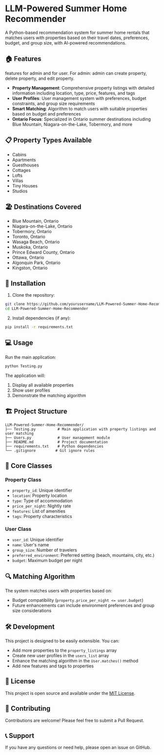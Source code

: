 # LLM-Powered Summer Home Recommender

A Python-based recommendation system for summer home rentals that matches users with properties based on their travel dates, preferences, budget, and group size, with AI-powered recommendations.

## 🏠 Features
features for admin and for user.
For admin: admin can create property, delete property, and edit property.


- **Property Management**: Comprehensive property listings with detailed information including location, type, price, features, and tags
- **User Profiles**: User management system with preferences, budget constraints, and group size requirements
- **Smart Matching**: Algorithm to match users with suitable properties based on budget and preferences
- **Ontario Focus**: Specialized in Ontario summer destinations including Blue Mountain, Niagara-on-the-Lake, Tobermory, and more

## 📋 Property Types Available

- Cabins
- Apartments
- Guesthouses
- Cottages
- Lofts
- Villas
- Tiny Houses
- Studios

## 🏖️ Destinations Covered

- Blue Mountain, Ontario
- Niagara-on-the-Lake, Ontario
- Tobermory, Ontario
- Toronto, Ontario
- Wasaga Beach, Ontario
- Muskoka, Ontario
- Prince Edward County, Ontario
- Ottawa, Ontario
- Algonquin Park, Ontario
- Kingston, Ontario

## 🚀 Installation

1. Clone the repository:
```bash
git clone https://github.com/yourusername/LLM-Powered-Summer-Home-Recommender.git
cd LLM-Powered-Summer-Home-Recommender
```

2. Install dependencies (if any):
```bash
pip install -r requirements.txt
```

## 💻 Usage

Run the main application:
```bash
python Testing.py
```

The application will:
1. Display all available properties
2. Show user profiles
3. Demonstrate the matching algorithm

## 🏗️ Project Structure

```
LLM-Powered-Summer-Home-Recommender/
├── Testing.py          # Main application with property listings and user matching
├── Users.py            # User management module
├── README.md           # Project documentation
├── requirements.txt    # Python dependencies
└── .gitignore         # Git ignore rules
```

## 🧩 Core Classes

### Property Class
- `property_id`: Unique identifier
- `location`: Property location
- `type`: Type of accommodation
- `price_per_night`: Nightly rate
- `features`: List of amenities
- `tags`: Property characteristics

### User Class
- `user_id`: Unique identifier
- `name`: User's name
- `group_size`: Number of travelers
- `preferred_environment`: Preferred setting (beach, mountains, city, etc.)
- `budget`: Maximum budget per night

## 🔍 Matching Algorithm

The system matches users with properties based on:
- Budget compatibility (`property.price_per_night <= user.budget`)
- Future enhancements can include environment preferences and group size considerations

## 🛠️ Development

This project is designed to be easily extensible. You can:
- Add more properties to the `property_listings` array
- Create new user profiles in the `users_list` array
- Enhance the matching algorithm in the `User.matches()` method
- Add new features and tags to properties

## 📝 License

This project is open source and available under the [MIT License](LICENSE).

## 🤝 Contributing

Contributions are welcome! Please feel free to submit a Pull Request.

## 📞 Support

If you have any questions or need help, please open an issue on GitHub.
